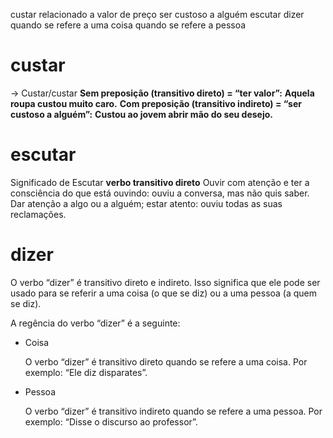 custar
	relacionado a valor de preço
	ser custoso a alguém
escutar
dizer
	quando se refere a uma coisa
	quando se refere a pessoa
# custar
→ Custar/custar **Sem preposição (transitivo direto) = “ter valor”:** **Aquela roupa custou muito caro.** **Com preposição (transitivo indireto) = “ser custoso a alguém”:** **Custou ao jovem abrir mão do seu desejo.**

# escutar

Significado de Escutar **verbo transitivo direto** Ouvir com atenção e ter a consciência do que está ouvindo: ouviu a conversa, mas não quis saber. Dar atenção a algo ou a alguém; estar atento: ouviu todas as suas reclamações.
# dizer
O verbo “dizer” é transitivo direto e indireto. Isso significa que ele pode ser usado para se referir a uma coisa (o que se diz) ou a uma pessoa (a quem se diz). 

A regência do verbo “dizer” é a seguinte: 

- Coisa
    
    O verbo “dizer” é transitivo direto quando se refere a uma coisa. Por exemplo: “Ele diz disparates”.
    
- Pessoa
    
    O verbo “dizer” é transitivo indireto quando se refere a uma pessoa. Por exemplo: “Disse o discurso ao professor”.


